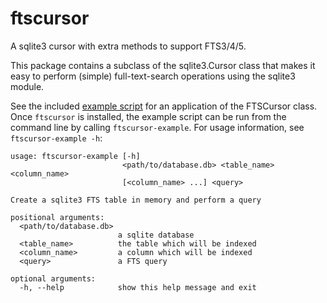 # ftscursor
A sqlite3 cursor with extra methods to support FTS3/4/5.

This package contains a subclass of the sqlite3.Cursor class that makes
it easy to perform (simple) full-text-search operations using the sqlite3
module.

See the included [example script](https://github.com/anthony-aylward/ftscursor/blob/master/ftscursor/example_script.py)
for an application of the FTSCursor class. Once `ftscursor` is installed, the
example script can be run from the command line by calling `ftscursor-example`.
For usage information, see `ftscursor-example -h`:

```
usage: ftscursor-example [-h]
                         <path/to/database.db> <table_name> <column_name>
                         [<column_name> ...] <query>

Create a sqlite3 FTS table in memory and perform a query

positional arguments:
  <path/to/database.db>
                        a sqlite database
  <table_name>          the table which will be indexed
  <column_name>         a column which will be indexed
  <query>               a FTS query

optional arguments:
  -h, --help            show this help message and exit
```